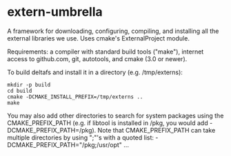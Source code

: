 # extern-umbrella

A framework for downloading, configuring, compiling, and installing 
all the external libraries we use.  Uses cmake's ExternalProject module.

Requirements: a compiler with standard build tools ("make"), internet
access to github.com, git, autotools, and cmake (3.0 or newer).

To build deltafs and install it in a directory (e.g. /tmp/externs):

```
mkdir -p build
cd build
cmake -DCMAKE_INSTALL_PREFIX=/tmp/externs ..
make
```

You may also add other directories to search for system packages
using the CMAKE_PREFIX_PATH (e.g. if libtool is installed in /pkg,
you would add -DCMAKE_PREFIX_PATH=/pkg).   Note that CMAKE_PREFIX_PATH
can take multiple directories by using ";"'s with a quoted list:
-DCMAKE_PREFIX_PATH="/pkg;/usr/opt" ...


